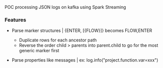 POC processing JSON logs on kafka using Spark Streaming

### Features
- Parse marker structures | {ENTER, [{FLOW}]} becomes FLOW,ENTER
  + Duplicate rows for each ancestor path 
  + Reverse the order child > parents into parent.child to go for the most generic marker first   
  
- Parse properties like messages | ex: log.info("project.function.var=xxx") 
